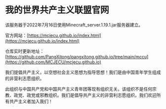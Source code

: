 # 我的世界共产主义联盟官网

该服务器于2022年7月16日使用Minecraft_server.1.19.1.jar服务器建立。


官方网站：[https://mcjecu.github.io/index.html](https://mcjecu.github.io/index.html)

仓库实时更新地址：[https://github.com/PangXitong/pangxitong.github.io/tree/main/mccu](https://github.com/MCJECU/mcjecu.github.io)

我们提倡共产主义，以空想社会主义思想为指导思想！我们是由中国青年学生组成的非营利志愿组织。

此组织与中国共产党和中国共产主义青年团等现有组织无关。该组织不是任何宗教、政党、政党或邪教组织。我们是倡导共产主义的非营利志愿组织。我们欢迎所有共产主义者加入我们！
